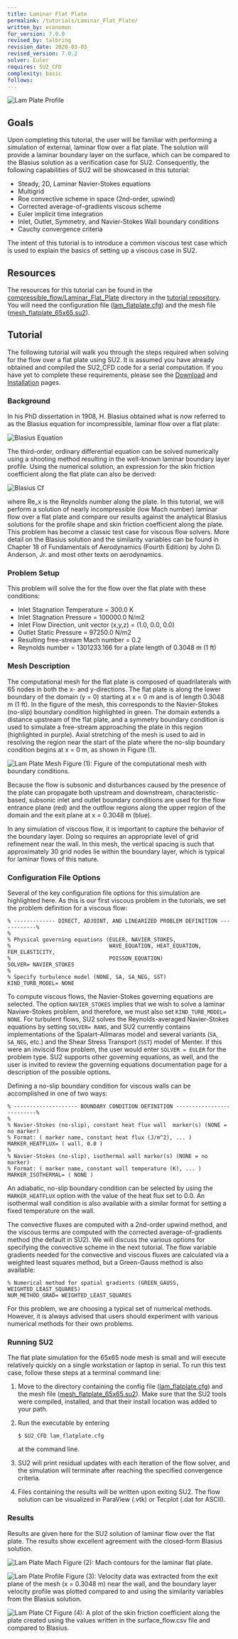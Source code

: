 ```yaml
---
title: Laminar Flat Plate
permalink: /tutorials/Laminar_Flat_Plate/
written_by: economon
for_version: 7.0.0
revised_by: talbring
revision_date: 2020-03-03
revised_version: 7.0.2
solver: Euler
requires: SU2_CFD
complexity: basic
follows: 
---
```


![Lam Plate Profile](../../Laminar_Flat_Plate/images/lam_plate_velocity_profile.png)

## Goals

Upon completing this tutorial, the user will be familiar with performing a simulation of external, laminar flow over a flat plate. The solution will provide a laminar boundary layer on the surface, which can be compared to the Blasius solution as a verification case for SU2. Consequently, the following capabilities of SU2 will be showcased in this tutorial:

- Steady, 2D, Laminar Navier-Stokes equations 
- Multigrid
- Roe convective scheme in space (2nd-order, upwind)
- Corrected average-of-gradients viscous scheme
- Euler implicit time integration
- Inlet, Outlet, Symmetry, and Navier-Stokes Wall boundary conditions
- Cauchy convergence criteria

The intent of this tutorial is to introduce a common viscous test case which is used to explain the basics of setting up a viscous case in SU2.

## Resources

The resources for this tutorial can be found in the [compressible_flow/Laminar_Flat_Plate](https://github.com/su2code/Tutorials/tree/master/compressible_flow/Laminar_Flat_Plate) directory in the [tutorial repository](https://github.com/su2code/Tutorials). You will need the configuration file ([lam_flatplate.cfg](https://github.com/su2code/Tutorials/tree/master/compressible_flow/Laminar_Flat_Plate/lam_flatplate.cfg)) and the mesh file ([mesh_flatplate_65x65.su2](https://github.com/su2code/Tutorials/tree/master/compressible_flow/Laminar_Flat_Plate/mesh_flatplate_65x65.su2)).


## Tutorial

The following tutorial will walk you through the steps required when solving for the flow over a flat plate using SU2. It is assumed you have already obtained and compiled the SU2_CFD code for a serial computation. If you have yet to complete these requirements, please see the [Download](/docs_v7/Download/) and [Installation](/docs_v7/Installation/) pages.

### Background

In his PhD dissertation in 1908, H. Blasius obtained what is now referred to as the Blasius equation for incompressible, laminar flow over a flat plate:

![Blasius Equation](../../Laminar_Flat_Plate/images/blasius.png)

The third-order, ordinary differential equation can be solved numerically using a shooting method resulting in the well-known laminar boundary layer profile. Using the numerical solution, an expression for the skin friction coefficient along the flat plate can also be derived:

![Blasius Cf](../../Laminar_Flat_Plate/images/blasius_cf.png)

where Re_x is the Reynolds number along the plate. In this tutorial, we will perform a solution of nearly incompressible (low Mach number) laminar flow over a flat plate and compare our results against the analytical Blasius solutions for the profile shape and skin friction coefficient along the plate. This problem has become a classic test case for viscous flow solvers. More detail on the Blasius solution and the similarity variables can be found in Chapter 18 of Fundamentals of Aerodynamics (Fourth Edition) by John D. Anderson, Jr. and most other texts on aerodynamics.

### Problem Setup

This problem will solve the for the flow over the flat plate with these conditions:
- Inlet Stagnation Temperature = 300.0 K
- Inlet Stagnation Pressure = 100000.0 N/m2
- Inlet Flow Direction, unit vector (x,y,z) = (1.0, 0.0, 0.0) 
- Outlet Static Pressure = 97250.0 N/m2
- Resulting free-stream Mach number = 0.2
- Reynolds number = 1301233.166 for a plate length of 0.3048 m (1 ft)

### Mesh Description

The computational mesh for the flat plate is composed of quadrilaterals with 65 nodes in both the x- and y-directions. The flat plate is along the lower boundary of the domain (y = 0) starting at x = 0 m and is of length 0.3048 m (1 ft). In the figure of the mesh, this corresponds to the Navier-Stokes (no-slip) boundary condition highlighted in green. The domain extends a distance upstream of the flat plate, and a symmetry boundary condition is used to simulate a free-stream approaching the plate in this region (highlighted in purple). Axial stretching of the mesh is used to aid in resolving the region near the start of the plate where the no-slip boundary condition begins at x = 0 m, as shown in Figure (1).

![Lam Plate Mesh](../../Laminar_Flat_Plate/images/lam_plate_mesh_bcs.png)
Figure (1): Figure of the computational mesh with boundary conditions.

Because the flow is subsonic and disturbances caused by the presence of the plate can propagate both upstream and downstream, characteristic-based, subsonic inlet and outlet boundary conditions are used for the flow entrance plane (red) and the outflow regions along the upper region of the domain and the exit plane at x = 0.3048 m (blue). 

In any simulation of viscous flow, it is important to capture the behavior of the boundary layer. Doing so requires an appropriate level of grid refinement near the wall. In this mesh, the vertical spacing is such that approximately 30 grid nodes lie within the boundary layer, which is typical for laminar flows of this nature.

### Configuration File Options

Several of the key configuration file options for this simulation are highlighted here. As this is our first viscous problem in the tutorials, we set the problem definition for a viscous flow:

```
% ------------- DIRECT, ADJOINT, AND LINEARIZED PROBLEM DEFINITION ------------%
%
% Physical governing equations (EULER, NAVIER_STOKES,
%                               WAVE_EQUATION, HEAT_EQUATION, FEM_ELASTICITY,
%                               POISSON_EQUATION)
SOLVER= NAVIER_STOKES
%
% Specify turbulence model (NONE, SA, SA_NEG, SST)
KIND_TURB_MODEL= NONE
```

To compute viscous flows, the Navier-Stokes governing equations are selected. The option `NAVIER_STOKES` implies that we wish to solve a laminar Naviwe-Stokes problem, and therefore, we must also set `KIND_TURB_MODEL= NONE`. For turbulent flows, SU2 solves the Reynolds-averaged Navier-Stokes equations by setting `SOLVER= RANS`, and SU2 currently contains implementations of the Spalart-Allmaras model and several variants (`SA`, `SA_NEG`, etc.) and the Shear Stress Transport (`SST`) model of Menter. If this were an inviscid flow problem, the user would enter `SOLVER = EULER` for the problem type. SU2 supports other governing equations, as well, and the user is invited to review the governing equations documentation page for a description of the possible options.

Defining a no-slip boundary condition for viscous walls can be accomplished in one of two ways:

```
% -------------------- BOUNDARY CONDITION DEFINITION --------------------------%
%
% Navier-Stokes (no-slip), constant heat flux wall  marker(s) (NONE = no marker)
% Format: ( marker name, constant heat flux (J/m^2), ... )
MARKER_HEATFLUX= ( wall, 0.0 )
%
% Navier-Stokes (no-slip), isothermal wall marker(s) (NONE = no marker)
% Format: ( marker name, constant wall temperature (K), ... )
MARKER_ISOTHERMAL= ( NONE )
```

An adiabatic, no-slip boundary condition can be selected by using the `MARKER_HEATFLUX` option with the value of the heat flux set to 0.0. An isothermal wall condition is also available with a similar format for setting a fixed temperature on the wall.

The convective fluxes are computed with a 2nd-order upwind method, and the viscous terms are computed with the corrected average-of-gradients method (the default in SU2). We will discuss the various options for specifying the convective scheme in the next tutorial. The flow variable gradients needed for the convective and viscous fluxes are calculated via a weighted least squares method, but a Green-Gauss method is also available: 

```
% Numerical method for spatial gradients (GREEN_GAUSS, WEIGHTED_LEAST_SQUARES)
NUM_METHOD_GRAD= WEIGHTED_LEAST_SQUARES
```

For this problem, we are choosing a typical set of numerical methods. However, it is always advised that users should experiment with various numerical methods for their own problems. 

### Running SU2

The flat plate simulation for the 65x65 node mesh is small and will execute relatively quickly on a single workstation or laptop in serial. To run this test case, follow these steps at a terminal command line:
 1. Move to the directory containing the config file ([lam_flatplate.cfg](https://github.com/su2code/Tutorials/tree/master/compressible_flow/Laminar_Flat_Plate/lam_flatplate.cfg)) and the mesh file ([mesh_flatplate_65x65.su2](https://github.com/su2code/Tutorials/tree/master/compressible_flow/Laminar_Flat_Plate/mesh_flat_plate_65x65.su2)). Make sure that the SU2 tools were compiled, installed, and that their install location was added to your path.
 2. Run the executable by entering 
 
    ```
    $ SU2_CFD lam_flatplate.cfg
    ```
 
    at the command line. 
 3. SU2 will print residual updates with each iteration of the flow solver, and the simulation will terminate after reaching the specified convergence criteria.
 4. Files containing the results will be written upon exiting SU2. The flow solution can be visualized in ParaView (.vtk) or Tecplot (.dat for ASCII).

### Results

Results are given here for the SU2 solution of laminar flow over the flat plate. The results show excellent agreement with the closed-form Blasius solution.

![Lam Plate Mach](../../Laminar_Flat_Plate/images/lam_plate_mach.png)
Figure (2): Mach contours for the laminar flat plate.

![Lam Plate Profile](../../Laminar_Flat_Plate/images/lam_plate_velocity_profile.png)
Figure (3):  Velocity data was extracted from the exit plane of the mesh (x = 0.3048 m) near the wall, and the boundary layer velocity profile was plotted compared to and using the similarity variables from the Blasius solution.

![Lam Plate Cf](../../Laminar_Flat_Plate/images/lam_plate_skin_friction.png)
Figure (4): A plot of the skin friction coefficient along the plate created using the values written in the surface_flow.csv file and compared to Blasius.
